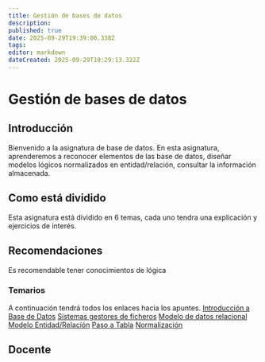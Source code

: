 ```yaml
---
title: Gestión de bases de datos
description: 
published: true
date: 2025-09-29T19:39:00.338Z
tags: 
editor: markdown
dateCreated: 2025-09-29T19:29:13.322Z
---
```


# Gestión de bases de datos
## Introducción
Bienvenido a la asignatura de base de datos. En esta asignatura, aprenderemos a reconocer elementos de las base de datos, diseñar modelos lógicos normalizados en entidad/relación, consultar la información almacenada.


## Como está dividido
Esta asignatura está dividido en 6 temas, cada uno tendra una explicación y ejercicios de interés.
## Recomendaciones
Es recomendable tener conocimientos de lógica
### Temarios
A continuación tendrá todos los enlaces hacia los apuntes.
[Introducción a Base de Datos](introduccion)
[Sistemas gestores de ficheros](sistemas_gestores)
[Modelo de datos relacional](modelos)
[Modelo Entidad/Relación](entidad-relacion)
[Paso a Tabla](paso-tabla)
[Normalización](Normalizacion)

## Docente

